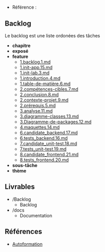 #  

- Référence :   

 

## Backlog 

Le backlog est une liste ordonées des tâches 

- **chapitre** 
- **exposé** 
- **feature** 
  - [1.backlog.1.md](./Backlog/feature/1.backlog.1.md) 
  - [1.init-app.15.md](./Backlog/feature/1.init-app.15.md) 
  - [1.init-lab.3.md](./Backlog/feature/1.init-lab.3.md) 
  - [1.introduction.4.md](./Backlog/feature/1.introduction.4.md) 
  - [1.table-de-matière.6.md](./Backlog/feature/1.table-de-matière.6.md) 
  - [2.compétences-cibles.7.md](./Backlog/feature/2.compétences-cibles.7.md) 
  - [2.conclusion.8.md](./Backlog/feature/2.conclusion.8.md) 
  - [2.contexte-projet.9.md](./Backlog/feature/2.contexte-projet.9.md) 
  - [2.prérequis.5.md](./Backlog/feature/2.prérequis.5.md) 
  - [3.analyse.11.md](./Backlog/feature/3.analyse.11.md) 
  - [3.diagramme-classes.13.md](./Backlog/feature/3.diagramme-classes.13.md) 
  - [3.Diagramme-de-packages.12.md](./Backlog/feature/3.Diagramme-de-packages.12.md) 
  - [4.maquettes.14.md](./Backlog/feature/4.maquettes.14.md) 
  - [6.candidate_backend.17.md](./Backlog/feature/6.candidate_backend.17.md) 
  - [6.tests_backend.16.md](./Backlog/feature/6.tests_backend.16.md) 
  - [7.candidate_unit-test.18.md](./Backlog/feature/7.candidate_unit-test.18.md) 
  - [7.tests_unit-test.19.md](./Backlog/feature/7.tests_unit-test.19.md) 
  - [8.candidate_frontend.21.md](./Backlog/feature/8.candidate_frontend.21.md) 
  - [8.tests_frontend.20.md](./Backlog/feature/8.tests_frontend.20.md) 
- **sous-tâche** 
- **thème** 
## Livrables 

 

- /Backlog 
  - Backlog 
- /docs 
  - Documentation 
## Références 

 

- [Autoformation](#) 

